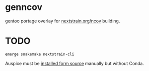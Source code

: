# genncov
gentoo portage overlay for [nextstrain.org/ncov](https://github.com/nextstrain/ncov) building.

# TODO
```
emerge snakemake nextstrain-cli
```

Auspice must be [installed form source](https://nextstrain.org/docs/getting-started/local-installation#install-auspice-from-source) manually but without Conda.
